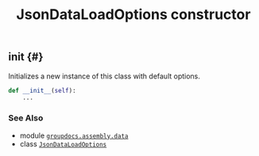 ﻿---
title: JsonDataLoadOptions constructor
second_title: GroupDocs.Assembly for Python via .NET API References
description: 
type: docs
url: /python-net/groupdocs.assembly.data/jsondataloadoptions/__init__/
is_root: false
weight: 10
---

## __init__ {#}

Initializes a new instance of this class with default options.



```python
def __init__(self):
    ...
```





### See Also
* module [`groupdocs.assembly.data`](../../)
* class [`JsonDataLoadOptions`](/assembly/python-net/groupdocs.assembly.data/jsondataloadoptions)
